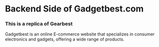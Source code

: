 # Backend Side of Gadgetbest.com
### This is a replica of Gearbest
Gadgetbest is an online E-commerce website that specializes in consumer electronics and gadgets, offering a wide range of products. 
